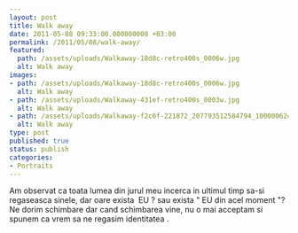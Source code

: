 ```yaml
---
layout: post
title: Walk away
date: 2011-05-08 09:33:00.000000000 +03:00
permalink: /2011/05/08/walk-away/
featured:
  path: /assets/uploads/Walkaway-18d8c-retro400s_0006w.jpg
  alt: Walk away
images:
- path: /assets/uploads/Walkaway-18d8c-retro400s_0006w.jpg
  alt: Walk away
- path: /assets/uploads/Walkaway-431ef-retro400s_0003w.jpg
  alt: Walk away
- path: /assets/uploads/Walkaway-f2c6f-221872_207793512584794_100000624392392_630676_6652664_n.jpg
  alt: Walk away
type: post
published: true
status: publish
categories:
- Portraits
---
```


Am observat ca toata lumea din jurul meu incerca in ultimul timp sa-si regaseasca sinele, dar oare exista  EU ? sau exista " EU din acel moment "? Ne dorim schimbare dar cand schimbarea vine, nu o mai acceptam si spunem ca vrem sa ne regasim identitatea .
